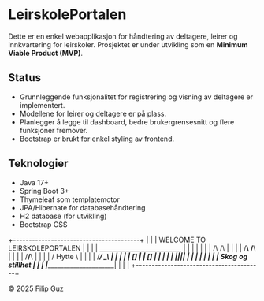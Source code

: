 # LeirskolePortalen

Dette er en enkel webapplikasjon for håndtering av deltagere, leirer og innkvartering for leirskoler. Prosjektet er under utvikling som en **Minimum Viable Product (MVP)**.

## Status

- Grunnleggende funksjonalitet for registrering og visning av deltagere er implementert.
- Modellene for leirer og deltagere er på plass.
- Planlegger å legge til dashboard, bedre brukergrensesnitt og flere funksjoner fremover.
- Bootstrap er brukt for enkel styling av frontend.

## Teknologier

- Java 17+
- Spring Boot 3+
- Thymeleaf som templatemotor
- JPA/Hibernate for databasehåndtering
- H2 database (for utvikling)
- Bootstrap CSS

+----------------------------------------+
|                                        |
|      WELCOME TO LEIRSKOLEPORTALEN      |
|                                        |
|       __________________________       |
|      |                          |      |
|      |         /\    /\         |      |
|      |        /**\  /**\        |      |
|      |       /****\/****\       |      |
|      |      /    Hytte   \      |      |
|      |     /_____/  \_____\     |      |
|      |     | [] |    | [] |     |      |
|      |     |____|____|____|     |      |
|      |                          |      |
|      |       Skog og stillhet    |     |
|      |__________________________|      |
|                                        |
+----------------------------------------+


© 2025 Filip Guz
